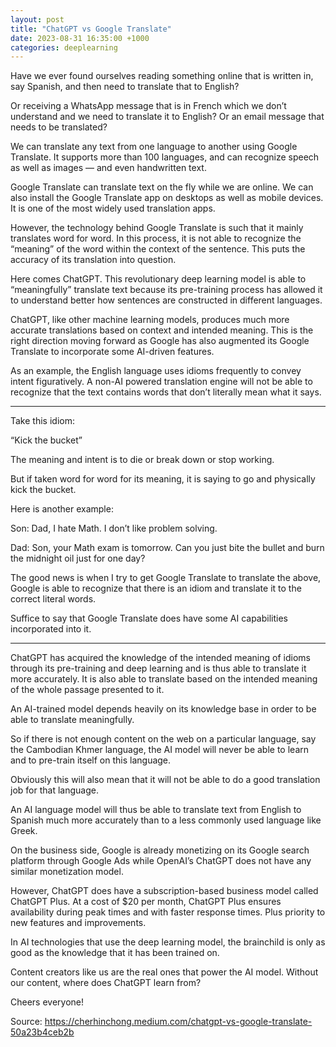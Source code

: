 ```yaml
---
layout: post
title: "ChatGPT vs Google Translate"
date: 2023-08-31 16:35:00 +1000
categories: deeplearning
---
```

Have we ever found ourselves reading something online that is written in, say Spanish, and then need to translate that to English?

Or receiving a WhatsApp message that is in French which we don’t understand and we need to translate it to English? Or an email message that needs to be translated?

We can translate any text from one language to another using Google Translate. It supports more than 100 languages, and can recognize speech as well as images — and even handwritten text.

Google Translate can translate text on the fly while we are online. We can also install the Google Translate app on desktops as well as mobile devices. It is one of the most widely used translation apps.

However, the technology behind Google Translate is such that it mainly translates word for word. In this process, it is not able to recognize the “meaning” of the word within the context of the sentence. This puts the accuracy of its translation into question.

Here comes ChatGPT. This revolutionary deep learning model is able to “meaningfully” translate text because its pre-training process has allowed it to understand better how sentences are constructed in different languages.

ChatGPT, like other machine learning models, produces much more accurate translations based on context and intended meaning. This is the right direction moving forward as Google has also augmented its Google Translate to incorporate some AI-driven features.

As an example, the English language uses idioms frequently to convey intent figuratively. A non-AI powered translation engine will not be able to recognize that the text contains words that don’t literally mean what it says.

--- 

Take this idiom:

“Kick the bucket”

The meaning and intent is to die or break down or stop working.

But if taken word for word for its meaning, it is saying to go and physically kick the bucket.

Here is another example:

Son: Dad, I hate Math. I don’t like problem solving.

Dad: Son, your Math exam is tomorrow. Can you just bite the bullet and burn the midnight oil just for one day?

The good news is when I try to get Google Translate to translate the above, Google is able to recognize that there is an idiom and translate it to the correct literal words.

Suffice to say that Google Translate does have some AI capabilities incorporated into it.

--- 
ChatGPT has acquired the knowledge of the intended meaning of idioms through its pre-training and deep learning and is thus able to translate it more accurately. It is also able to translate based on the intended meaning of the whole passage presented to it.

An AI-trained model depends heavily on its knowledge base in order to be able to translate meaningfully.

So if there is not enough content on the web on a particular language, say the Cambodian Khmer language, the AI model will never be able to learn and to pre-train itself on this language.

Obviously this will also mean that it will not be able to do a good translation job for that language.

An AI language model will thus be able to translate text from English to Spanish much more accurately than to a less commonly used language like Greek.

On the business side, Google is already monetizing on its Google search platform through Google Ads while OpenAI’s ChatGPT does not have any similar monetization model.

However, ChatGPT does have a subscription-based business model called ChatGPT Plus. At a cost of $20 per month, ChatGPT Plus ensures availability during peak times and with faster response times. Plus priority to new features and improvements.

In AI technologies that use the deep learning model, the brainchild is only as good as the knowledge that it has been trained on.

Content creators like us are the real ones that power the AI model. Without our content, where does ChatGPT learn from?

Cheers everyone!

Source: https://cherhinchong.medium.com/chatgpt-vs-google-translate-50a23b4ceb2b